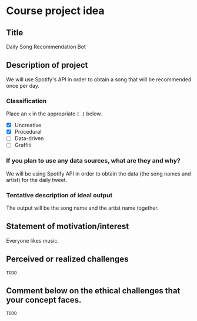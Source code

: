 # Course project idea

## Title

Daily Song Recommendation Bot

## Description of project

We will use Spotify's API in order to obtain a song that will be recommended once per day.

### Classification

Place an `x` in the appropriate `[ ]` below.

- [x] Uncreative
- [X] Procedural
- [ ] Data-driven
- [ ] Graffiti

### If you plan to use any data sources, what are they and why?

We will be using Spotify API in order to obtain the data (the song names and artist) for the daily tweet.

### Tentative description of ideal output

The output will be the song name and the artist name together.

## Statement of motivation/interest

Everyone likes music. 

## Perceived or realized challenges

`TODO`

## Comment below on the ethical challenges that your concept faces.

`TODO`